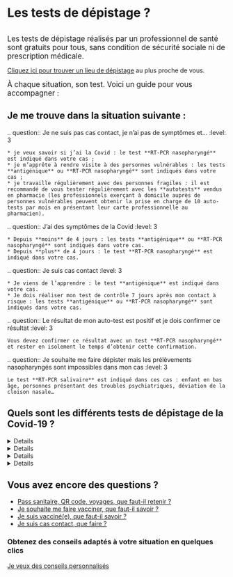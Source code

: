 # Les tests de dépistage ?

<div class="illustration">
    <img src="illustrations/sante.svg" alt="">
</div>

<div id="conseils-personnels" class="conseils" itemscope itemtype="https://schema.org/FAQPage">

<big>Les tests de dépistage réalisés par un professionnel de santé sont gratuits pour tous, sans condition de sécurité sociale ni de prescription médicale.</big>

<div class="conseil">

[Cliquez ici pour trouver un lieu de dépistage](https://www.sante.fr/cf/centres-depistage-covid.html) au plus proche de vous.

</div>

<big>À chaque situation, son test. Voici un guide pour vous accompagner :</big>

## Je me trouve dans la situation suivante :

.. question:: Je ne suis pas cas contact, je n’ai pas de symptômes et…
    :level: 3

    * je veux savoir si j’ai la Covid : le test **RT-PCR nasopharyngé** est indiqué dans votre cas ;
    * je m’apprête à rendre visite à des personnes vulnérables : les tests **antigénique** ou **RT-PCR nasopharyngé** sont indiqués dans votre cas ;
    * je travaille régulièrement avec des personnes fragiles : il est recommandé de vous tester régulièrement avec les **autotests** vendus en pharmacie (les professionnels exerçant à domicile auprès de personnes vulnérables peuvent obtenir la prise en charge de 10 auto-tests par mois en présentant leur carte professionnelle au pharmacien).

.. question:: J’ai des symptômes de la Covid
    :level: 3

    * Depuis **moins** de 4 jours : les tests **antigénique** ou **RT-PCR nasopharyngé** sont indiqués dans votre cas.
    * Depuis **plus** de 4 jours : le test **RT-PCR nasopharyngé** est indiqué dans votre cas.

.. question:: Je suis cas contact
    :level: 3

    * Je viens de l’apprendre : le test **antigénique** est indiqué dans votre cas.
    * Je dois réaliser mon test de contrôle 7 jours après mon contact à risque : les tests **antigénique** ou **RT-PCR nasopharyngé** sont indiqués dans votre cas.

.. question:: Le résultat de mon auto-test est positif et je dois confirmer ce résultat
    :level: 3

    Vous devez confirmer ce résultat avec un test **RT-PCR nasopharyngé** et rester en isolement le temps d’obtenir cette confirmation.

.. question:: Je souhaite me faire dépister mais les prélèvements nasopharyngés sont impossibles dans mon cas
    :level: 3

    Le test **RT-PCR salivaire** est indiqué dans ces cas : enfant en bas âge, personnes présentant des troubles psychiatriques, déviation de la cloison nasale…


## Quels sont les différents tests de dépistage de la Covid-19 ?

<div class="conseils">
<details>

.. summary:: Test RT-PCR nasopharyngé

.. question:: Le test RT-PCR nasopharyngé (prélèvement nasal)
    :level: 4

    Le test RT-PCR nasopharyngé est le test de dépistage de la Covid-19 de référence.
    Un écouvillon (long coton-tige) est inséré dans les deux narines pour réaliser un prélèvement.
    Le résultat est habituellement disponible en 24 h.

.. question:: Où faire un test RT-PCR nasopharyngé ?
    :level: 4

    Ce test est réalisé exclusivement par un professionnel de santé en laboratoire ou dans un centre de dépistage.

    [Cliquez ici pour trouver un lieu de dépistage](https://www.sante.fr/cf/centres-depistage-covid.html) près de chez vous.

</details>
</div>

<div class="conseils">
<details>

.. summary:: Test antigénique nasopharyngé

.. question:: Le test antigénique nasopharyngé (prélèvement nasal)
    :level: 4

    Le test antigénique permet d’avoir le résultat plus rapidement, mais il est moins fiable que les tests réalisés en laboratoire. C’est pourquoi, il n’est pas recommandé pour le dépistage des personnes qui ne présentent pas de symptômes (sauf en cas de contact à risque).

.. question:: Où faire un test antigénique nasopharyngé (prélèvement nasal) ?
    :level: 4

    Ce type de test est réalisé par un professionnel de santé, notamment en pharmacie.

    [Cliquez ici pour trouver un lieu de dépistage](https://www.sante.fr/cf/centres-depistage-covid.html) près de chez vous.

</details>
</div>

<div class="conseils">
<details>

.. summary:: Test RT-PCR salivaire

.. question:: Le test RT-PCR salivaire (prélèvement buccal)
    :level: 3

    Ce test est réalisé grâce au prélèvement de la salive, avec un écouvillon (long coton-tige) ou sans (par crachat). Moins contraignant que les tests nasopharyngés, il est recommandé **lorsque le prélèvement nasal est compliqué ou impossible** (très jeunes enfants, déviation de la cloison nasale, troubles psychiatriques…).

.. question:: Où faire un test PCR salivaire ?
    :level: 4

    Ce type de test est réalisé par des professionnels de santé en laboratoire, à domicile ou lors de campagnes de dépistage (écoles…).

    [Cliquez ici pour trouver un lieu de dépistage](https://www.sante.fr/cf/centres-depistage-covid.html) près de chez vous.

</details>
</div>

<div class="conseils">
<details>

.. summary:: Autotests

.. question:: Les autotests
    :level: 3

    Des autotests sont disponibles en pharmacie. Ce test est un prélèvement nasal à réaliser chez soi. Ils ne sont pas pris en charge par l’Assurance maladie sauf dans le cas des professionnels exerçant auprès de personnes vulnérables (âgées, handicapées…) et dans la limite de 10 par mois.

    Il ne faut pas y avoir recours lorsque :

    - on a des symptômes
    - on a eu un contact à risque récent (cas contact).

    Ce type de test est utile à condition de le pratiquer régulièrement (plusieurs fois par semaine).

</details>
</div>

## Vous avez encore des questions ?

* [Pass sanitaire, QR code, voyages, que faut-il retenir ?](/pass-sanitaire-qr-code-voyages.html)
* [Je souhaite me faire vacciner, que faut-il savoir ?](/je-veux-me-faire-vacciner.html)
* [Je suis vacciné(e), que faut-il savoir ?](/je-suis-vaccine.html)
* [Je suis cas contact, que faire ?](/cas-contact-a-risque.html)
<section class="cta">
    <h3>Obtenez des conseils adaptés à votre situation en quelques clics</h3>
    <a class="button" href="/#conseils">Je veux des conseils personnalisés</a>
</section>

</div>

